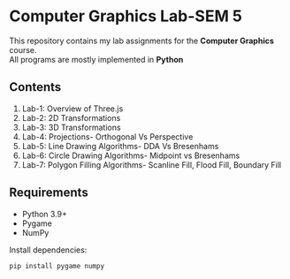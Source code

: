 # Computer Graphics Lab-SEM 5

This repository contains my lab assignments for the **Computer Graphics** course.  
All programs are mostly implemented in **Python**

## Contents

1. Lab-1: Overview of Three.js
2. Lab-2: 2D Transformations
3. Lab-3: 3D Transformations
4. Lab-4: Projections- Orthogonal Vs Perspective
5. Lab-5: Line Drawing Algorithms- DDA Vs Bresenhams
6. Lab-6: Circle Drawing Algorithms- Midpoint vs Bresenhams
7. Lab-7: Polygon Filling Algorithms- Scanline Fill, Flood Fill, Boundary Fill

## Requirements
- Python 3.9+
- Pygame
- NumPy

Install dependencies:
```bash
pip install pygame numpy
